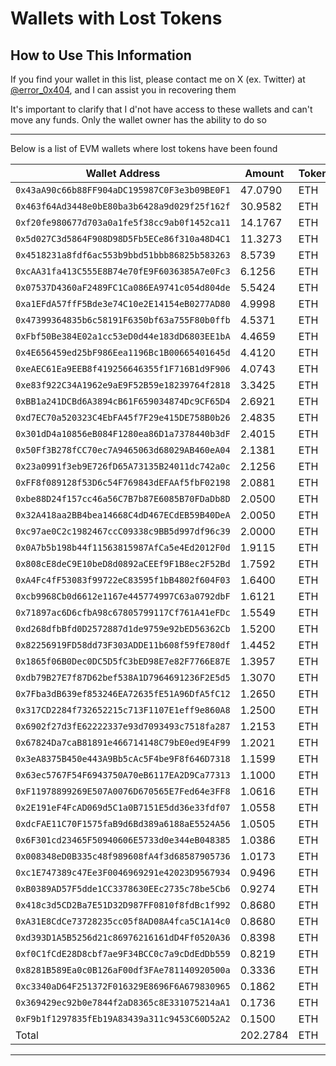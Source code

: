 # Wallets with Lost Tokens

## How to Use This Information

If you find your wallet in this list, please contact me on X (ex. Twitter) at [@error_0x404](https://x.com/error_0x404), and I can assist you in recovering them

It's important to clarify that I d'not have access to these wallets and can't move any funds. Only the wallet owner has the ability to do so

---

Below is a list of EVM wallets where lost tokens have been found

| Wallet Address                               | Amount   | Token |
| -------------------------------------------- | -------- | ----- |
| `0x43aA90c66b88FF904aDC195987C0F3e3b09BE0F1` | 47.0790  | ETH   |
| `0x463f64Ad3448e0bE80ba3b6428a9d029f25f162f` | 30.9582  | ETH   |
| `0xf20fe980677d703a0a1fe5f38cc9ab0f1452ca11` | 14.1767  | ETH   |
| `0x5d027C3d5864F908D98D5Fb5ECe86f310a48D4C1` | 11.3273  | ETH   |
| `0x4518231a8fdf6ac553b9bbd51bbb86825b583263` | 8.5739   | ETH   |
| `0xcAA31fa413C555E8B74e70fE9F6036385A7e0Fc3` | 6.1256   | ETH   |
| `0x07537D4360aF2489FC1Ca086EA9741c054d804de` | 5.5424   | ETH   |
| `0xa1EFdA57ffF5Bde3e74C10e2E14154eB0277AD80` | 4.9998   | ETH   |
| `0x47399364835b6c58191F6350bf63a755F80b0ffb` | 4.5371   | ETH   |
| `0xFbf50Be384E02a1cc53eD0d44e183dD6803EE1bA` | 4.4659   | ETH   |
| `0x4E656459ed25bF986Eea1196Bc1B00665401645d` | 4.4120   | ETH   |
| `0xeAEC61Ea9EEB8f419256646355f1F716B1d9F906` | 4.0743   | ETH   |
| `0xe83f922C34A1962e9aE9F52B59e18239764f2818` | 3.3425   | ETH   |
| `0xBB1a241DCBd6A3894cB61F659034874Dc9CF65D4` | 2.6921   | ETH   |
| `0xd7EC70a520323C4EbFA45f7F29e415DE758B0b26` | 2.4835   | ETH   |
| `0x301dD4a10856eB084F1280ea86D1a7378440b3dF` | 2.4015   | ETH   |
| `0x50Ff3B278fCC70ec7A9465063d68029AB460eA04` | 2.1381   | ETH   |
| `0x23a0991f3eb9E726fD65A73135B24011dc742a0c` | 2.1256   | ETH   |
| `0xFF8f089128f53D6c54F769843dEFAAf5fbF02198` | 2.0881   | ETH   |
| `0xbe88D24f157cc46a56C7B7b87E6085B70FDaDb8D` | 2.0500   | ETH   |
| `0x32A418aa2BB4bea14668C4dD467ECdEB59B40DeA` | 2.0050   | ETH   |
| `0xc97ae0C2c1982467ccC09338c9BB5d997df96c39` | 2.0000   | ETH   |
| `0x0A7b5b198b44f11563815987AfCa5e4Ed2012F0d` | 1.9115   | ETH   |
| `0x808cE8deC9E10beD8d0892aCEEf9F1B8ec2F52Bd` | 1.7592   | ETH   |
| `0xA4Fc4fF53083f99722eC83595f1bB4802f604F03` | 1.6400   | ETH   |
| `0xcb9968Cb0d6612e1167e445774997C63a0792dbF` | 1.6121   | ETH   |
| `0x71897ac6D6cfbA98c67805799117Cf761A41eFDc` | 1.5549   | ETH   |
| `0xd268dfbBfd0D2572887d1de9759e92bED56362Cb` | 1.5200   | ETH   |
| `0x82256919FD58dd73F303ADDE11b608f59fE780df` | 1.4452   | ETH   |
| `0x1865f06B0Dec0DC5D5fC3bED98E7e82F7766E87E` | 1.3957   | ETH   |
| `0xdb79B27E7f87D62bef538A1D7964691236F2E5d5` | 1.3070   | ETH   |
| `0x7Fba3dB639ef853246EA72635fE51A96DfA5fC12` | 1.2650   | ETH   |
| `0x317CD2284f732652215c713F1107E1eff9e860A8` | 1.2500   | ETH   |
| `0x6902f27d3fE62222337e93d7093493c7518fa287` | 1.2153   | ETH   |
| `0x67824Da7caB81891e466714148C79bE0ed9E4F99` | 1.2021   | ETH   |
| `0x3eA8375B450e443A9Bb5cAc5F4be9F8f646D7318` | 1.1599   | ETH   |
| `0x63ec5767F54F6943750A70eB6117EA2D9Ca77313` | 1.1000   | ETH   |
| `0xF11978899269E507A0076D670565E7Fed64e3FF8` | 1.0616   | ETH   |
| `0x2E191eF4FcAD069d5C1a0B7151E5dd36e33fdf07` | 1.0558   | ETH   |
| `0xdcFAE11C70F1575faB9d6Bd389a6188aE5524A56` | 1.0505   | ETH   |
| `0x6F301cd23465F50940606E5733d0e344eB048385` | 1.0386   | ETH   |
| `0x008348eD0B335c48f989608fA4f3d68587905736` | 1.0173   | ETH   |
| `0xc1E747389c47Ee3F0046969291e42023D9567934` | 0.9496   | ETH   |
| `0xB0389AD57F5dde1CC3378630EEc2735c78be5Cb6` | 0.9274   | ETH   |
| `0x418c3d5CD2Ba7E51D32D987FF0810f8fdBc1f992` | 0.8680   | ETH   |
| `0xA31E8CdCe73728235cc05f8AD08A4fca5C1A14c0` | 0.8680   | ETH   |
| `0xd393D1A5B5256d21c86976216161dD4Ff0520A36` | 0.8398   | ETH   |
| `0xf0C1fCdE28D8cbf7ae9F34BCC0c7a9cDdEdDb559` | 0.8219   | ETH   |
| `0x8281B589Ea0c0B126aF00df3FAe781140920500a` | 0.3336   | ETH   |
| `0xc3340aD64F251372F016329E8696F6A679830965` | 0.1862   | ETH   |
| `0x369429ec92b0e7844f2aD8365c8E331075214aA1` | 0.1736   | ETH   |
| `0xF9b1f1297835fEb19A83439a311c9453C60D52A2` | 0.1500   | ETH   |
| Total                                        | 202.2784 | ETH   |

---
